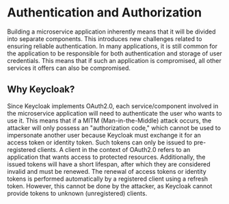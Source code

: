 # Authentication and Authorization

Building a microservice application inherently means that it will be divided into separate components.
This introduces new challenges related to ensuring reliable authentication. 
In many applications, it is still common for the application to be responsible for both authentication and storage of user credentials. 
This means that if such an application is compromised, all other services it offers can also be compromised.

## Why Keycloak?

Since Keycloak implements OAuth2.0, each service/component involved in the microservice application will need to authenticate the user who wants to use it. 
This means that if a MITM (Man-in-the-Middle) attack occurs, the attacker will only possess an "authorization code," which cannot be used to impersonate another user because Keycloak must exchange it 
for an access token or identity token. Such tokens can only be issued to pre-registered clients. A client in the context of OAuth2.0 refers to an application that wants access to protected resources. 
Additionally, the issued tokens will have a short lifespan, after which they are considered invalid and must be renewed. The renewal of access tokens or identity tokens is performed automatically by a registered 
client using a refresh token. However, this cannot be done by the attacker, as Keycloak cannot provide tokens to unknown (unregistered) clients.
